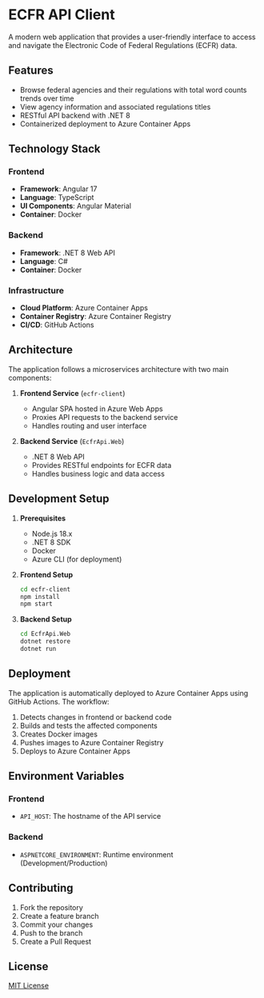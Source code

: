 # ECFR API Client

A modern web application that provides a user-friendly interface to access and navigate the Electronic Code of Federal Regulations (ECFR) data.

## Features

- Browse federal agencies and their regulations with total word counts trends over time
- View agency information and associated regulations titles
- RESTful API backend with .NET 8
- Containerized deployment to Azure Container Apps

## Technology Stack

### Frontend
- **Framework**: Angular 17
- **Language**: TypeScript
- **UI Components**: Angular Material
- **Container**: Docker

### Backend
- **Framework**: .NET 8 Web API
- **Language**: C#
- **Container**: Docker

### Infrastructure
- **Cloud Platform**: Azure Container Apps
- **Container Registry**: Azure Container Registry
- **CI/CD**: GitHub Actions

## Architecture

The application follows a microservices architecture with two main components:

1. **Frontend Service** (`ecfr-client`)
   - Angular SPA hosted in Azure Web Apps
   - Proxies API requests to the backend service
   - Handles routing and user interface

2. **Backend Service** (`EcfrApi.Web`)
   - .NET 8 Web API
   - Provides RESTful endpoints for ECFR data
   - Handles business logic and data access

## Development Setup

1. **Prerequisites**
   - Node.js 18.x
   - .NET 8 SDK
   - Docker
   - Azure CLI (for deployment)

2. **Frontend Setup**
   ```bash
   cd ecfr-client
   npm install
   npm start
   ```

3. **Backend Setup**
   ```bash
   cd EcfrApi.Web
   dotnet restore
   dotnet run
   ```

## Deployment

The application is automatically deployed to Azure Container Apps using GitHub Actions. The workflow:

1. Detects changes in frontend or backend code
2. Builds and tests the affected components
3. Creates Docker images
4. Pushes images to Azure Container Registry
5. Deploys to Azure Container Apps

## Environment Variables

### Frontend
- `API_HOST`: The hostname of the API service

### Backend
- `ASPNETCORE_ENVIRONMENT`: Runtime environment (Development/Production)

## Contributing

1. Fork the repository
2. Create a feature branch
3. Commit your changes
4. Push to the branch
5. Create a Pull Request

## License

[MIT License](LICENSE)
